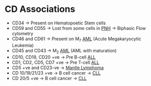 # CD Associations

- CD34  $\rightarrow$ Present on Hematopoetic Stem cells
- CD59 and CD55  $\rightarrow$ Lost from *some* cells in [PNH](Pathology/Hematology/RBC/PNH.md)  $\rightarrow$ Biphasic Flow cytometry
- CD46 and CD61  $\rightarrow$ Present on M<sub>7</sub> [AML](Pathology/Hematology/WBC/AML.md) (Acute Megakaryocytic Leukemia)
- CD45 and CD43  $\rightarrow$ M<sub>2</sub> [AML](Pathology/Hematology/WBC/AML.md) (AML with maturation)
- CD10, CD19, CD20 +ve  $\rightarrow$ Pre B-cell [ALL](Pathology/Hematology/WBC/ALL.md)
- CD1, CD2, CD5, CD7 +ve  $\rightarrow$ Pre T-cell [ALL](Pathology/Hematology/WBC/ALL.md)
- CD5 +ve and CD23-ve  $\rightarrow$ [Mantle Lymphoma](Pathology/Hematology/WBC/CLL.md)
- CD 10/19/21/23 +ve  $\rightarrow$ B cell cancer  $\rightarrow$ [CLL](Pathology/Hematology/WBC/CLL.md)
- CD 20/5 +ve  $\rightarrow$ B cell cancer  $\rightarrow$ [CLL](Pathology/Hematology/WBC/CLL.md)